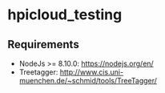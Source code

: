 # hpicloud_testing

## Requirements
* NodeJs >= 8.10.0: https://nodejs.org/en/
* Treetagger:  http://www.cis.uni-muenchen.de/~schmid/tools/TreeTagger/
